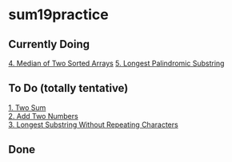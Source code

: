 # sum19practice

## Currently Doing
[4. Median of Two Sorted Arrays](https://leetcode.com/problems/median-of-two-sorted-arrays/ "Median of Two Sorted Arrays")
[5. Longest Palindromic Substring](https://leetcode.com/problems/longest-palindromic-substring/ "Longest Palindromic Substring")
<br/>

## To Do (totally tentative)
[1. Two Sum](https://leetcode.com/problems/two-sum/ "Two Sum")<br/>
[2. Add Two Numbers](https://leetcode.com/problems/add-two-numbers/ "Add Two Numbers")<br/>
[3. Longest Substring Without Repeating Characters](https://leetcode.com/problems/longest-substring-without-repeating-characters/ "Longest Substring Without Repeating Characters")<br/>

## Done
<br/>